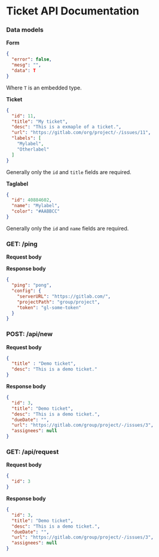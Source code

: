 # Ticket API Documentation

### Data models

**Form**
```json
{
  "error": false,
  "mesg": "",
  "data": T
}
```
Where `T` is an embedded type.

**Ticket**
```json
{
  "id": 11,
  "title": "My ticket",
  "desc": "This is a exmaple of a ticket.",
  "url": "https://gitlab.com/org/project/-/issues/11",
  "labels": [
    "Mylabel",
    "Otherlabel"
  ]
}
```
Generally only the `id` and `title` fields are required.

**Taglabel**
```json
{
  "id": 40884602,
  "name": "Mylabel",
  "color": "#AABBCC"
}
```
Generally only the `id` and `name` fields are required.

### GET: /ping

**Request body**

**Response body**
```json
{
  "ping": "pong",
  "config": {
    "serverURL": "https://gitlab.com/",
    "projectPath": "group/project",
    "token": "gl-some-token"
  }
}
```

### POST: /api/new

**Request body**
```json
{
  "title" : "Demo ticket",
  "desc": "This is a demo ticket."
}
```
**Response body**
```json
{
  "id": 3,
  "title": "Demo ticket",
  "desc": "This is a demo ticket.",
  "dueDate": "",
  "url": "https://gitlab.com/group/project/-/issues/3",
  "assignees": null
}
```

### GET: /api/request

**Request body**
```json
{
  "id": 3
}
```
**Response body**
```json
{
  "id": 3,
  "title": "Demo ticket",
  "desc": "This is a demo ticket.",
  "dueDate": "",
  "url": "https://gitlab.com/group/project/-/issues/3",
  "assignees": null
}
```
